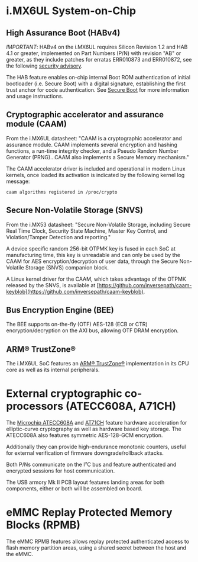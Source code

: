 # i.MX6UL System-on-Chip

## High Assurance Boot (HABv4)

*IMPORTANT*: HABv4 on the i.MX6UL requires Silicon Revision 1.2 and HAB 4.1 or
greater, implemented on Part Numbers (P/N) with revision "AB" or greater, as
they include patches for erratas ERR010873 and ERR010872, see the following
[security advisory](https://github.com/inversepath/usbarmory/blob/master/software/secure_boot/Security_Advisory-Ref_QBVR2017-0001.txt).

The HAB feature enables on-chip internal Boot ROM authentication of initial
bootloader (i.e. Secure Boot) with a digital signature, establishing the first
trust anchor for code authentication. See
[Secure Boot](https://github.com/inversepath/usbarmory/wiki/Secure-boot-(Mk-II)) for
more information and usage instructions.

## Cryptographic accelerator and assurance module (CAAM)

From the i.MX6UL datasheet: "CAAM is a cryptographic accelerator and assurance
module. CAAM implements several encryption and hashing functions, a run-time
integrity checker, and a Pseudo Random Number Generator (PRNG)...CAAM also
implements a Secure Memory mechanism."

The CAAM accelerator driver is included and operational in modern Linux
kernels, once loaded its activation is indicated by the following kernel log
message:

```
caam algorithms registered in /proc/crypto
```

## Secure Non-Volatile Storage (SNVS)

From the i.MX53 datasheet: "Secure Non-Volatile Storage, including Secure Real
Time Clock, Security State Machine, Master Key Control, and Violation/Tamper
Detection and reporting."

A device specific random 256-bit OTPMK key is fused in each SoC at
manufacturing time, this key is unreadable and can only be used by the CAAM for
AES encryption/decryption of user data, through the Secure Non-Volatile Storage
(SNVS) companion block.

A Linux kernel driver for the CAAM, which takes advantage of the OTPMK released
by the SNVS, is available at
[https://github.com/inversepath/caam-keyblob](https://github.com/inversepath/caam-keyblob).

## Bus Encryption Engine (BEE)

The BEE supports on-the-fly (OTF) AES-128 (ECB or CTR) encryption/decryption on
the AXI bus, allowing OTF DRAM encryption.

## ARM® TrustZone®

The i.MX6UL SoC features an [ARM® TrustZone®](http://www.arm.com/products/processors/technologies/trustzone/)
implementation in its CPU core as well as its internal peripherals.

# External cryptographic co-processors (ATECC608A, A71CH)

The [Microchip ATECC608A](https://www.microchip.com/wwwproducts/en/ATECC608A) and
[AT71CH](https://www.nxp.com/products/identification-and-security/authentication/plug-and-trust-the-fast-easy-way-to-deploy-secure-iot-connections:A71CH)
feature hardware acceleration for elliptic-curve cryptography as well as
hardware based key storage. The ATECC608A also features symmetric AES-128-GCM encryption.

Additionally they can provide high-endurance monotonic counters, useful for
external verification of firmware downgrade/rollback attacks.

Both P/Ns communicate on the I²C bus and feature authenticated and encrypted
sessions for host communication.

The USB armory Mk II PCB layout features landing areas for both components, either
or both will be assembled on board.

# eMMC Replay Protected Memory Blocks (RPMB)

The eMMC RPMB features allows replay protected authenticated access to flash
memory partition areas, using a shared secret between the host and the eMMC.
